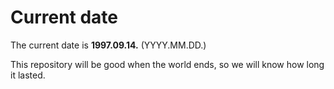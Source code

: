 # Current date

The current date is **1997.09.14.** (YYYY.MM.DD.)

This repository will be good when the world ends, so we will know how long it lasted.